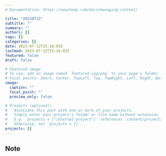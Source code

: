 ```yaml
---
# Documentation: https://wowchemy.com/docs/managing-content/

title: "20230713"
subtitle: ""
summary: ""
authors: []
tags: []
categories: []
date: 2023-07-12T15:16:03Z
lastmod: 2023-07-12T15:16:03Z
featured: false
draft: false

# Featured image
# To use, add an image named `featured.jpg/png` to your page's folder.
# Focal points: Smart, Center, TopLeft, Top, TopRight, Left, Right, BottomLeft, Bottom, BottomRight.
image:
  caption: ""
  focal_point: ""
  preview_only: false

# Projects (optional).
#   Associate this post with one or more of your projects.
#   Simply enter your project's folder or file name without extension.
#   E.g. `projects = ["internal-project"]` references `content/project/deep-learning/index.md`.
#   Otherwise, set `projects = []`.
projects: []
---
```


## Note

